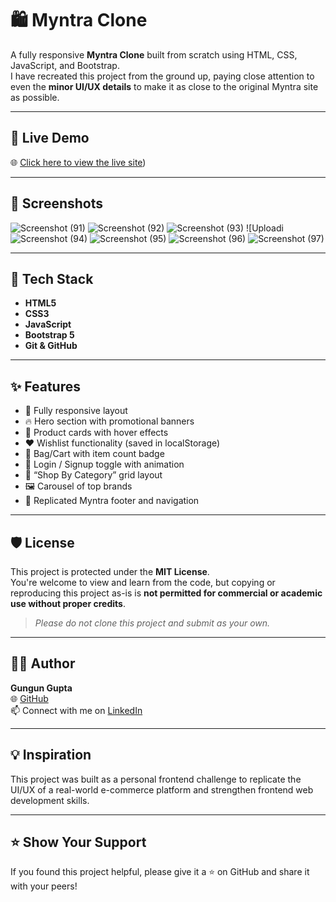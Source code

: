 # 🛍️ Myntra Clone

A fully responsive **Myntra Clone** built from scratch using HTML, CSS, JavaScript, and Bootstrap.  
I have recreated this project from the ground up, paying close attention to even the **minor UI/UX details** to make it as close to the original Myntra site as possible.

---

## 🚀 Live Demo

🌐 [Click here to view the live site](https://gungun-gupta.github.io/myntra-clone/))  

---

## 📸 Screenshots
![Screenshot (91)](https://github.com/user-attachments/assets/9d5abb6c-382a-4c02-8b8e-9ea65904f0cf)
![Screenshot (92)](https://github.com/user-attachments/assets/3721bb67-ff40-45d6-9f06-3bbaf8a0c035)
![Screenshot (93)](https://github.com/user-attachments/assets/d44d7d3b-444e-462f-ad88-2d25bc85538d)
![Uploadi![Screenshot (94)](https://github.com/user-attachments/assets/a009bd68-fa9b-4d99-8c59-3ad946218218)
![Screenshot (95)](https://github.com/user-attachments/assets/8ac423fb-2e3a-4fb5-8aa2-aae85e4b8c1d)
![Screenshot (96)](https://github.com/user-attachments/assets/f34358fa-5f77-472d-919c-b256bd4b61bb)
![Screenshot (97)](https://github.com/user-attachments/assets/9f56ae70-1dbf-4613-b531-b29f21745703)

---

## 🧰 Tech Stack

- **HTML5**
- **CSS3**
- **JavaScript**
- **Bootstrap 5**
- **Git & GitHub**

---

## ✨ Features

- 🧭 Fully responsive layout
- 🔥 Hero section with promotional banners
- 🧢 Product cards with hover effects
- ❤️ Wishlist functionality (saved in localStorage)
- 🛒 Bag/Cart with item count badge
- 🔐 Login / Signup toggle with animation
- 🎨 “Shop By Category” grid layout
- 🖼️ Carousel of top brands
- 🦶 Replicated Myntra footer and navigation

---

## 🛡️ License

This project is protected under the **MIT License**.  
You're welcome to view and learn from the code, but copying or reproducing this project as-is is **not permitted for commercial or academic use without proper credits**.

> _Please do not clone this project and submit as your own._

---

## 🙋‍♀️ Author

**Gungun Gupta**  
🌐 [GitHub](https://github.com/gungun-gupta)  
📫 Connect with me on [LinkedIn](https://www.linkedin.com/in/gungun-gupta999)

---

## 💡 Inspiration

This project was built as a personal frontend challenge to replicate the UI/UX of a real-world e-commerce platform and strengthen frontend web development skills.

---

## ⭐️ Show Your Support

If you found this project helpful, please give it a ⭐️ on GitHub and share it with your peers!
